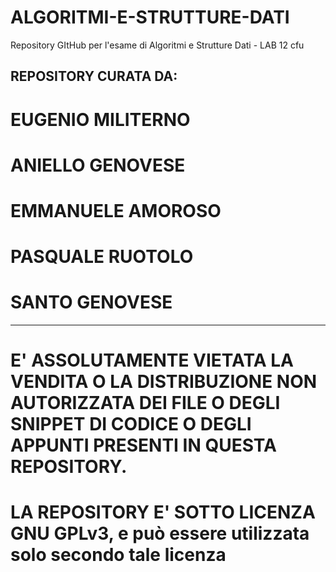 # ALGORITMI-E-STRUTTURE-DATI
 Repository GItHub per l'esame di Algoritmi e Strutture Dati - LAB 12 cfu

## REPOSITORY CURATA DA:
# EUGENIO MILITERNO
# ANIELLO GENOVESE
# EMMANUELE AMOROSO
# PASQUALE RUOTOLO
# SANTO GENOVESE
---------------------------------------------------------------------------------------------------------------------------
# E' ASSOLUTAMENTE VIETATA LA VENDITA O LA DISTRIBUZIONE NON AUTORIZZATA DEI FILE O DEGLI SNIPPET DI CODICE O DEGLI APPUNTI PRESENTI IN QUESTA REPOSITORY.

# LA REPOSITORY E' SOTTO LICENZA GNU GPLv3, e può essere utilizzata solo secondo tale licenza

